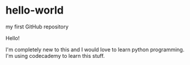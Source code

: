 # hello-world
my first GitHub repository

Hello!

I'm completely new to this and I would love to learn python programming.
I'm using codecademy to learn this stuff.
